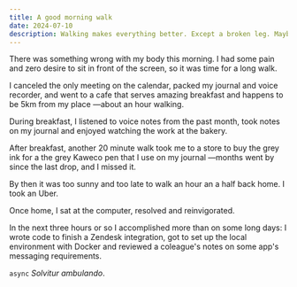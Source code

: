 ```yaml
---
title: A good morning walk
date: 2024-07-10
description: Walking makes everything better. Except a broken leg. Maybe.
---
```


There was something wrong with my body this morning. I had some pain and zero desire to sit in front of the screen, so it was time for a long walk.

I canceled the only meeting on the calendar, packed my journal and voice recorder, and went to a cafe that serves amazing breakfast and happens to be 5km from my place —about an hour walking.

During breakfast, I listened to voice notes from the past month, took notes on my journal and enjoyed watching the work at the bakery.

After breakfast, another 20 minute walk took me to a store to buy the grey ink for a the grey Kaweco pen that I use on my journal —months went by since the last drop, and I missed it.

By then it was too sunny and too late to walk an hour an a half back home. I took an Uber.

Once home, I sat at the computer, resolved and reinvigorated. 

In the next three hours or so I accomplished more than on some long days: I wrote code to finish a Zendesk integration, got to set up the local environment with Docker and reviewed a coleague's notes on some app's messaging requirements.

`async` _Solvitur ambulando_.
